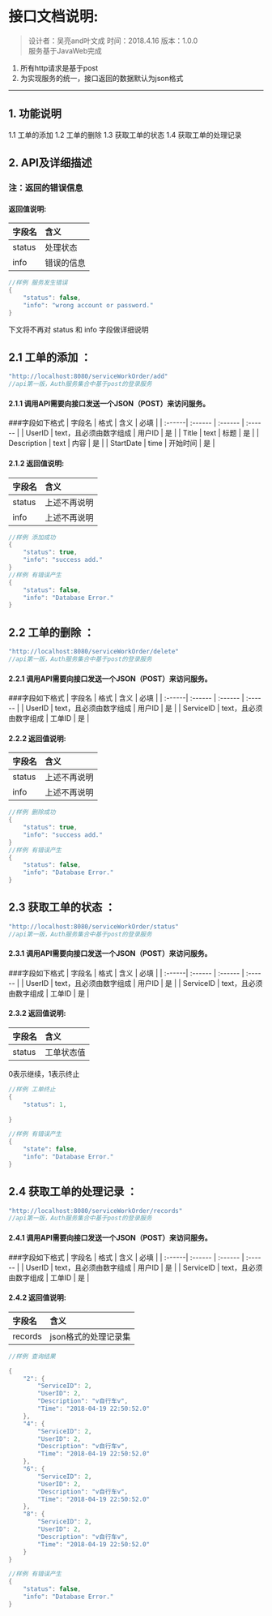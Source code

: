 # 接口文档说明:

> 设计者：吴亮and叶文成 时间：2018.4.16 版本：1.0.0   
服务基于JavaWeb完成  
1. 所有http请求是基于post
2. 为实现服务的统一，接口返回的数据默认为json格式
 
-----
## 1. 功能说明
 
1.1 工单的添加
1.2 工单的删除
1.3 获取工单的状态
1.4 获取工单的处理记录
 

## 2. API及详细描述

### 注：返回的错误信息
#### 返回值说明:
| 字段名 | 含义 |
| :---| :--- |
| status  | 处理状态 |
| info | 错误的信息 |
``` java 
//样例 服务发生错误
{
    "status": false,
    "info": "wrong account or password."
}
```
  下文将不再对 status 和 info 字段做详细说明  

## 2.1 工单的添加 ：
``` java
"http://localhost:8080/serviceWorkOrder/add"
//api第一版，Auth服务集合中基于post的登录服务
```
#### 2.1.1 调用API需要向接口发送一个JSON（POST）来访问服务。

###字段如下格式
| 字段名     | 格式     | 含义 | 必填 |
| :------| :------ | :------ | :------ |
| UserID | text，且必须由数字组成 | 用户ID | 是 |
| Title  | text | 标题 | 是 |
| Description  | text | 内容 | 是 |
| StartDate  | time | 开始时间 | 是 |

#### 2.1.2 返回值说明:
| 字段名 | 含义 |
| :---| :--- |
| status | 上述不再说明 |
| info | 上述不再说明 |
``` java
//样例 添加成功
{
    "status": true,
    "info": "success add."
}
//样例 有错误产生
{
    "status": false,
    "info": "Database Error."
}
```

## 2.2 工单的删除 ：
``` java
"http://localhost:8080/serviceWorkOrder/delete"
//api第一版，Auth服务集合中基于post的登录服务
```
#### 2.2.1 调用API需要向接口发送一个JSON（POST）来访问服务。

###字段如下格式
| 字段名     | 格式     | 含义 | 必填 |
| :------| :------ | :------ | :------ |
| UserID | text，且必须由数字组成 | 用户ID | 是 |
| ServiceID | text，且必须由数字组成 | 工单ID | 是 |

#### 2.2.2 返回值说明:
| 字段名 | 含义 |
| :---| :--- |
| status | 上述不再说明 |
| info | 上述不再说明 |
``` java
//样例 删除成功
{
    "status": true,
    "info": "success add."
}
//样例 有错误产生
{
    "status": false,
    "info": "Database Error."
}
```


## 2.3 获取工单的状态 ：
``` java
"http://localhost:8080/serviceWorkOrder/status"
//api第一版，Auth服务集合中基于post的登录服务
```
#### 2.3.1 调用API需要向接口发送一个JSON（POST）来访问服务。

###字段如下格式
| 字段名     | 格式     | 含义 | 必填 |
| :------| :------ | :------ | :------ |
| UserID | text，且必须由数字组成 | 用户ID | 是 |
| ServiceID | text，且必须由数字组成 | 工单ID | 是 |

#### 2.3.2 返回值说明:
| 字段名 | 含义 |
| :---| :--- |
| status | 工单状态值 |
 0表示继续，1表示终止
``` java
//样例 工单终止
{
    "status": 1,
    
}

//样例 有错误产生
{
    "state": false,
    "info": "Database Error."
}
```

## 2.4 获取工单的处理记录 ：
``` java
"http://localhost:8080/serviceWorkOrder/records"
//api第一版，Auth服务集合中基于post的登录服务
```
#### 2.4.1 调用API需要向接口发送一个JSON（POST）来访问服务。

###字段如下格式
| 字段名     | 格式     | 含义 | 必填 |
| :------| :------ | :------ | :------ |
| UserID | text，且必须由数字组成 | 用户ID | 是 |
| ServiceID | text，且必须由数字组成 | 工单ID | 是 |
#### 2.4.2 返回值说明:
| 字段名 | 含义 |
| :---| :--- |
| records | json格式的处理记录集 |
 
``` java
//样例 查询结果

{
    "2": {
        "ServiceID": 2,
        "UserID": 2,
        "Description": "v自行车v",
        "Time": "2018-04-19 22:50:52.0"
    },
    "4": {
        "ServiceID": 2,
        "UserID": 2,
        "Description": "v自行车v",
        "Time": "2018-04-19 22:50:52.0"
    },
    "6": {
        "ServiceID": 2,
        "UserID": 2,
        "Description": "v自行车v",
        "Time": "2018-04-19 22:50:52.0"
    },
    "8": {
        "ServiceID": 2,
        "UserID": 2,
        "Description": "v自行车v",
        "Time": "2018-04-19 22:50:52.0"
    }
}

//样例 有错误产生
{
    "status": false,
    "info": "Database Error."
}
```
